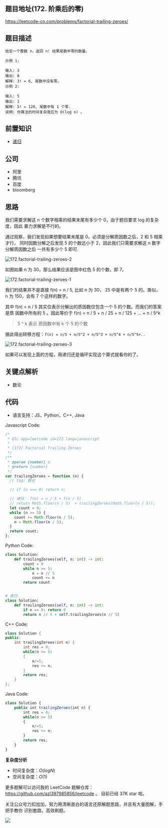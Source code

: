 ## 题目地址(172. 阶乘后的零)

https://leetcode-cn.com/problems/factorial-trailing-zeroes/

## 题目描述

```
给定一个整数 n，返回 n! 结果尾数中零的数量。

示例 1:

输入: 3
输出: 0
解释: 3! = 6, 尾数中没有零。
示例 2:

输入: 5
输出: 1
解释: 5! = 120, 尾数中有 1 个零.
说明: 你算法的时间复杂度应为 O(log n) 。

```

## 前置知识

- [递归](https://github.com/azl397985856/leetcode/blob/master/thinkings/basic-data-structure.md)

## 公司

- 阿里
- 腾讯
- 百度
- bloomberg

## 思路

我们需要求解这 n 个数字相乘的结果末尾有多少个 0，由于题目要求 log 的复杂度，因此
暴力求解是不行的。

通过观察，我们发现如果想要结果末尾是 0，必须是分解质因数之后，2 和 5 相乘才行，
同时因数分解之后发现 5 的个数远小于 2，因此我们只需要求解这 n 数字分解质因数之后
一共有多少个 5 即可.

![172.factorial-trailing-zeroes-2](https://p.ipic.vip/hr4mf0.jpg)

如图如果 n 为 30，那么结果应该是图中红色 5 的个数，即 7。

![172.factorial-trailing-zeroes-1](https://p.ipic.vip/b9zcjm.jpg)

我们的结果并不是直接 f(n) = n / 5, 比如 n 为 30， 25 中是有两个 5 的。类似，n 为
150，会有 7 个这样的数字。

其中 f(n) = n / 5 其实仅表示分解出的质因数仅包含一个 5 的个数。而我们的答案是质
因数中所有的 5 。因此等价于 f(n) = n / 5 + n / 25 + n / 125 + ... + n / 5^k

> 5 ^ k 表示 质因数中有 k 个 5 的个数

据此得出转移方程：`f(n) = n/5 + n/5^2 + n/5^3 + n/5^4 + n/5^5+..`

![172.factorial-trailing-zeroes-3](https://p.ipic.vip/yzmwpr.jpg)

如果可以发现上面的方程，用递归还是循环实现这个算式就看你的了。

## 关键点解析

- 数论

## 代码

- 语言支持：JS，Python，C++, Java

Javascript Code:

```js
/*
 * @lc app=leetcode id=172 lang=javascript
 *
 * [172] Factorial Trailing Zeroes
 */
/**
 * @param {number} n
 * @return {number}
 */
var trailingZeroes = function (n) {
  // tag: 数论

  // if (n === 0) return n;

  // 递归： f(n) = n / 5 + f(n / 5)
  // return Math.floor(n / 5)  + trailingZeroes(Math.floor(n / 5));
  let count = 0;
  while (n >= 5) {
    count += Math.floor(n / 5);
    n = Math.floor(n / 5);
  }
  return count;
};
```

Python Code:

```python
class Solution:
    def trailingZeroes(self, n: int) -> int:
        count = 0
        while n >= 5:
            n = n // 5
            count += n
        return count


# 递归
class Solution:
    def trailingZeroes(self, n: int) -> int:
        if n == 0: return 0
        return n // 5 + self.trailingZeroes(n // 5)
```

C++ Code:

```c++
class Solution {
public:
    int trailingZeroes(int n) {
        int res = 0;
        while(n >= 5)
        {
            n/=5;
            res += n;
        }
        return res;
    }
};
```

Java Code:

```js
class Solution {
    public int trailingZeroes(int n) {
        int res = 0;
        while(n >= 5)
        {
            n/=5;
            res += n;
        }
        return res;
    }
}
```

**复杂度分析**

- 时间复杂度：$O(logN)$
- 空间复杂度：$O(1)$

更多题解可以访问我的 LeetCode 题解仓库：https://github.com/azl397985856/leetcode
。 目前已经 37K star 啦。

关注公众号力扣加加，努力用清晰直白的语言还原解题思路，并且有大量图解，手把手教你
识别套路，高效刷题。

![](https://p.ipic.vip/l7rsgh.jpg)

